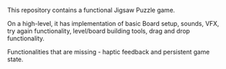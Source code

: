 This repository contains a functional Jigsaw Puzzle game. 

On a high-level, it has implementation of basic Board setup, sounds, VFX, try again functionality, level/board building tools, drag and drop functionality. 

Functionalities that are missing - haptic feedback and persistent game state.